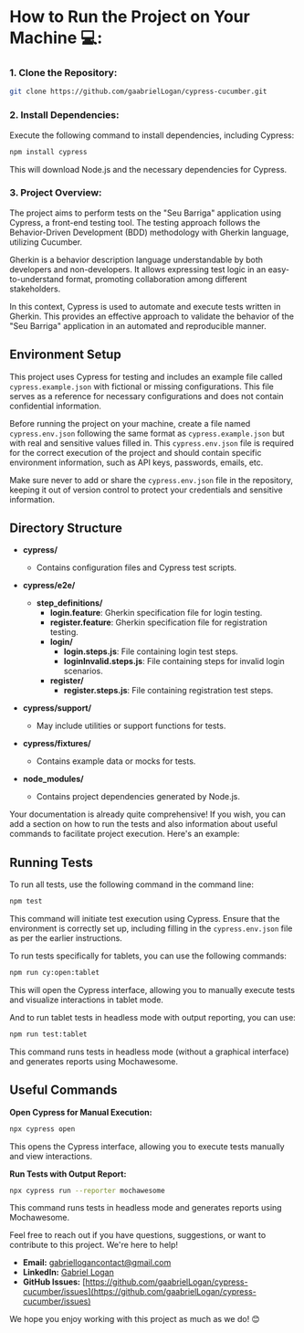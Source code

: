 # How to Run the Project on Your Machine 💻:

### 1. Clone the Repository:
```bash
git clone https://github.com/gaabrielLogan/cypress-cucumber.git
```

### 2. Install Dependencies:
Execute the following command to install dependencies, including Cypress:
```bash
npm install cypress
```
This will download Node.js and the necessary dependencies for Cypress.

### 3. Project Overview:

The project aims to perform tests on the "Seu Barriga" application using Cypress, a front-end testing tool. The testing approach follows the Behavior-Driven Development (BDD) methodology with Gherkin language, utilizing Cucumber.

Gherkin is a behavior description language understandable by both developers and non-developers. It allows expressing test logic in an easy-to-understand format, promoting collaboration among different stakeholders.

In this context, Cypress is used to automate and execute tests written in Gherkin. This provides an effective approach to validate the behavior of the "Seu Barriga" application in an automated and reproducible manner.

## Environment Setup

This project uses Cypress for testing and includes an example file called `cypress.example.json` with fictional or missing configurations. This file serves as a reference for necessary configurations and does not contain confidential information.

Before running the project on your machine, create a file named `cypress.env.json` following the same format as `cypress.example.json` but with real and sensitive values filled in. This `cypress.env.json` file is required for the correct execution of the project and should contain specific environment information, such as API keys, passwords, emails, etc.

Make sure never to add or share the `cypress.env.json` file in the repository, keeping it out of version control to protect your credentials and sensitive information.

## Directory Structure

- **cypress/**
  - Contains configuration files and Cypress test scripts.

- **cypress/e2e/**
  - **step_definitions/**
    - **login.feature**: Gherkin specification file for login testing.
    - **register.feature**: Gherkin specification file for registration testing.
    - **login/**
      - **login.steps.js**: File containing login test steps.
      - **loginInvalid.steps.js**: File containing steps for invalid login scenarios.
    - **register/**
      - **register.steps.js**: File containing registration test steps.

- **cypress/support/**
  - May include utilities or support functions for tests.

- **cypress/fixtures/**
  - Contains example data or mocks for tests.

- **node_modules/**
  - Contains project dependencies generated by Node.js.

Your documentation is already quite comprehensive! If you wish, you can add a section on how to run the tests and also information about useful commands to facilitate project execution. Here's an example:

## Running Tests

To run all tests, use the following command in the command line:

```bash
npm test
```

This command will initiate test execution using Cypress. Ensure that the environment is correctly set up, including filling in the `cypress.env.json` file as per the earlier instructions.

To run tests specifically for tablets, you can use the following commands:

```bash
npm run cy:open:tablet
```

This will open the Cypress interface, allowing you to manually execute tests and visualize interactions in tablet mode.

And to run tablet tests in headless mode with output reporting, you can use:

```bash
npm run test:tablet
```

This command runs tests in headless mode (without a graphical interface) and generates reports using Mochawesome.

## Useful Commands

**Open Cypress for Manual Execution:**
  ```bash
  npx cypress open
  ```
  This opens the Cypress interface, allowing you to execute tests manually and view interactions.

**Run Tests with Output Report:**
  ```bash
  npx cypress run --reporter mochawesome
  ```
  This command runs tests in headless mode and generates reports using Mochawesome.

Feel free to reach out if you have questions, suggestions, or want to contribute to this project. We're here to help!

- **Email:** [gabriellogancontact@gmail.com](mailto:your-email@example.com)
- **LinkedIn:** [Gabriel Logan](https://www.linkedin.com/in/gabriel-logan-6079a2240/)
- **GitHub Issues:** [https://github.com/gaabrielLogan/cypress-cucumber/issues](https://github.com/gaabrielLogan/cypress-cucumber/issues)

We hope you enjoy working with this project as much as we do! 😊